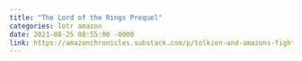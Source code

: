 ```yaml
---
title: "The Lord of the Rings Prequel"
categories: lotr amazon
date: 2021-08-25 08:55:00 -0000
link: https://amazonchronicles.substack.com/p/tolkien-and-amazons-fight-for-a-franchise
---
```

